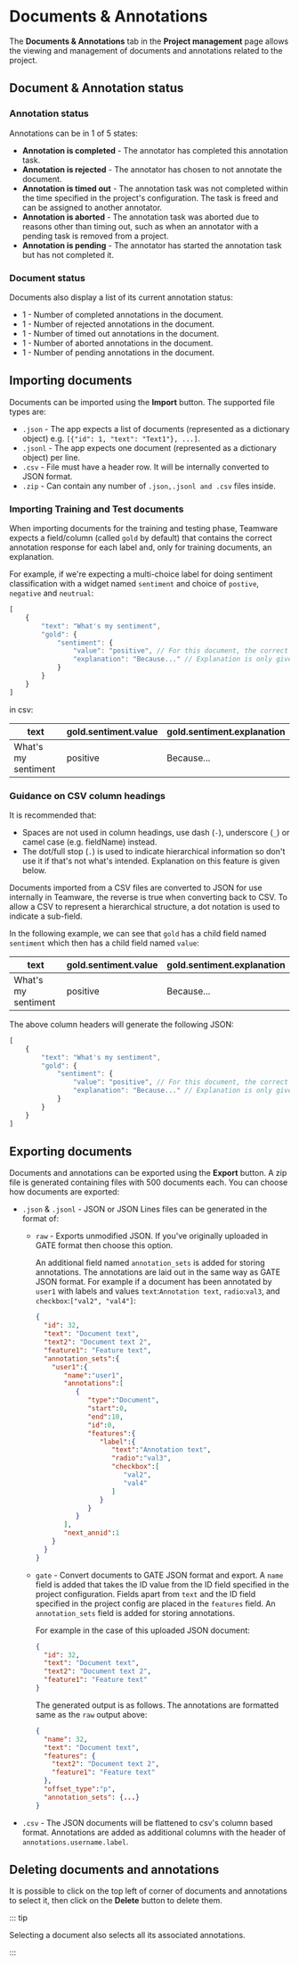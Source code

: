 # Documents & Annotations

The **Documents & Annotations** tab in the **Project management** page allows the viewing and management of documents
and annotations related to the project.

## Document & Annotation status

### Annotation status
Annotations can be in 1 of 5 states:

* <b-badge variant="success" class="mr-2" title="Completed annotations"><b-icon-pencil-fill></b-icon-pencil-fill></b-badge> <strong>Annotation is completed</strong> - The annotator has completed this annotation task.
* <b-badge variant="danger" class="mr-2" title="Rejected annotations"><b-icon-x-square-fill></b-icon-x-square-fill></b-badge> <strong>Annotation is rejected</strong> - The annotator has chosen to not annotate the document.
* <b-badge variant="warning" class="mr-2" title="Timed out annotations"><b-icon-clock></b-icon-clock></b-badge> <strong>Annotation is timed out</strong> - The annotation task was not completed within the time specified in the project's configuration. The task is freed and can be assigned to another annotator.
* <b-badge variant="secondary" class="mr-2" title="Aborted annotations"><b-icon-stop-fill></b-icon-stop-fill></b-badge> <strong>Annotation is aborted</strong> - The annotation task was aborted due to reasons other than timing out, such as when an annotator with a pending task is removed from a project.
* <b-badge variant="primary" class="mr-2" title="Pending annotations"><b-icon-play-fill></b-icon-play-fill></b-badge> <strong>Annotation is pending</strong> - The annotator has started the annotation task but has not completed it.

### Document status
Documents also display a list of its current annotation status: 

* <b-badge variant="success" class="mr-2" title="Completed annotations"><b-icon-pencil-fill></b-icon-pencil-fill>1</b-badge> - Number of completed annotations in the document.
* <b-badge variant="danger" class="mr-2" title="Rejected annotations"><b-icon-x-square-fill></b-icon-x-square-fill>1</b-badge> - Number of rejected annotations in the document.
* <b-badge variant="warning" class="mr-2" title="Timed out annotations"><b-icon-clock></b-icon-clock>1</b-badge> - Number of timed out annotations in the document.
* <b-badge variant="secondary" class="mr-2" title="Aborted annotations"><b-icon-stop-fill></b-icon-stop-fill>1</b-badge> - Number of aborted annotations in the document.
* <b-badge variant="primary" class="mr-2" title="Pending annotations"><b-icon-play-fill></b-icon-play-fill>1</b-badge> - Number of pending annotations in the document.

## Importing documents

Documents can be imported using the **Import** button. The supported file types are:

* `.json` - The app expects a list of documents (represented as a dictionary object) e.g. `[{"id": 1, "text": "Text1"}, ...]`.
* `.jsonl` - The app expects one document (represented as a dictionary object) per line.
* `.csv` - File must have a header row. It will be internally converted to JSON format.
* `.zip` - Can contain any number of `.json,.jsonl and .csv` files inside.

### Importing Training and Test documents

When importing documents for the training and testing phase, Teamware expects a field/column (called `gold` by default) 
that contains the correct annotation response for each label and, only for training documents, an explanation.

For example, if we're expecting a multi-choice label for doing sentiment classification with a 
widget named `sentiment` and choice of `postive`, `negative` and `neutrual`:

```js
[
    {
        "text": "What's my sentiment",
        "gold": {
            "sentiment": {
                "value": "positive", // For this document, the correct value is postive
                "explanation": "Because..." // Explanation is only given in the traiing phase and are optional in the test documents
            }
        }
    }
]
```

in csv:

| text | gold.sentiment.value | gold.sentiment.explanation |
| --- | --- | --- |
| What's my sentiment | positive | Because... |



### Guidance on CSV column headings

It is recommended that:

* Spaces are not used in column headings, use dash (`-`), underscore (`_`) or camel case (e.g. fieldName) instead.
* The dot/full stop (`.`) is used to indicate hierarchical information so don't use it if that's not what's intended. 
  Explanation on this feature is given below.
  
Documents imported from a CSV files are converted to JSON for use internally in Teamware, the reverse is true 
when converting back to CSV. To allow a CSV to represent a hierarchical structure, a dot notation is used to indicate
a sub-field. 

In the following example, we can see that `gold` has a child field named `sentiment` which then has a child
field named `value`:

| text | gold.sentiment.value | gold.sentiment.explanation |
| --- | --- | --- |
| What's my sentiment | positive | Because... |

The above column headers will generate the following JSON:

```js
[
    {
        "text": "What's my sentiment",
        "gold": {
            "sentiment": {
                "value": "positive", // For this document, the correct value is postive
                "explanation": "Because..." // Explanation is only given in the traiing phase and are optional in the test documents
            }
        }
    }
]
```


 

## Exporting documents

Documents and annotations can be exported using the **Export** button. A zip file is generated containing files
with 500 documents each. You can choose how documents are exported:

* `.json` & `.jsonl` - JSON or JSON Lines files can be generated in the format of:
  * `raw` - Exports unmodified JSON. If you've originally uploaded in GATE format then choose this option.
  
    An additional field named `annotation_sets` is added for storing annotations. The annotations are laid out 
    in the same way as GATE JSON format. For example if a document has been annotated by `user1` with labels and values
    `text`:`Annotation text`, `radio`:`val3`, and `checkbox`:`["val2", "val4"]`:
  
    ```json
    {
      "id": 32,
      "text": "Document text",
      "text2": "Document text 2",
      "feature1": "Feature text",
      "annotation_sets":{
        "user1":{
           "name":"user1",
           "annotations":[
              {
                 "type":"Document",
                 "start":0,
                 "end":10,
                 "id":0,
                 "features":{
                    "label":{
                       "text":"Annotation text",
                       "radio":"val3",
                       "checkbox":[
                          "val2",
                          "val4"
                       ]
                    }
                 }
              }
           ],
           "next_annid":1
        }
      }
    }
    ```
    
  * `gate` -  Convert documents to GATE JSON format and export. A `name` field is added that takes the ID value from the ID field specified in the project configuration. Fields apart from `text` and the ID field specified in the project config are placed in the `features` field. An `annotation_sets` field is added for storing annotations.
    
    For example in the case of this uploaded JSON document:
    ```json
    {
      "id": 32,
      "text": "Document text",
      "text2": "Document text 2",
      "feature1": "Feature text"
    }
    ```
    The generated output is as follows. The annotations are formatted same as the `raw` output above:
    ```json
    {
      "name": 32,
      "text": "Document text",
      "features": {
        "text2": "Document text 2",
        "feature1": "Feature text"
      },
      "offset_type":"p",
      "annotation_sets": {...}
    }
    ```
* `.csv` - The JSON documents will be flattened to csv's column based format. Annotations are added as additional columns with the header of `annotations.username.label`.

## Deleting documents and annotations

It is possible to click on the top left of corner of documents and annotations to select it, then click on the 
**Delete** button to delete them.

::: tip

Selecting a document also selects all its associated annotations.

:::
